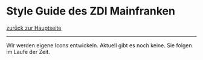 # Style Guide des ZDI Mainfranken
[zurück zur Hauptseite](Readme.md)

---
Wir werden eigene Icons entwickeln. Aktuell gibt es noch keine. Sie folgen im Laufe der Zeit.